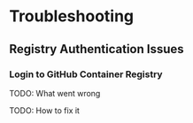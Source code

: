 # Troubleshooting

## Registry Authentication Issues

### Login to GitHub Container Registry

TODO: What went wrong

TODO: How to fix it
